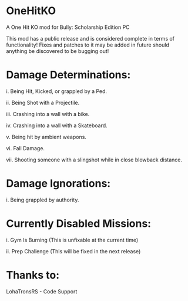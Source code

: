 # OneHitKO
A One Hit KO mod for Bully: Scholarship Edition PC

This mod has a public release and is considered complete in terms of functionality! 
Fixes and patches to it may be added in future should anything be discovered to be bugging out!  


# Damage Determinations:
i.     Being Hit, Kicked, or grappled by a Ped.

ii.    Being Shot with a Projectile.

iii.   Crashing into a wall with a bike. 

iv.    Crashing into a wall with a Skateboard.

v.     Being hit by ambient weapons.

vi.    Fall Damage.

vii.     Shooting someone with a slingshot while in close blowback distance.


# Damage Ignorations:
i.    Being grappled by authority.


# Currently Disabled Missions: 
i.    Gym Is Burning (This is unfixable at the current time)

ii.   Prep Challenge (This will be fixed in the next release)



# Thanks to: 
LohaTronsRS - Code Support

